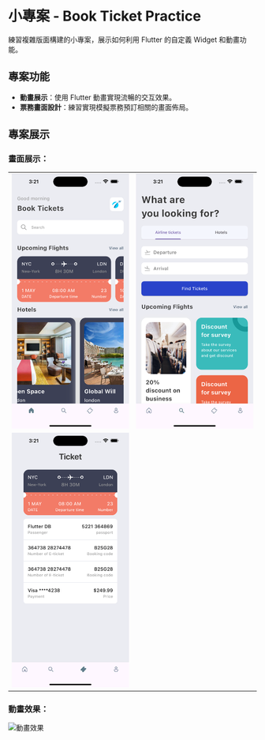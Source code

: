 # 小專案 - Book Ticket Practice

練習複雜版面構建的小專案，展示如何利用 Flutter 的自定義 Widget 和動畫功能。

## 專案功能

- **動畫展示**：使用 Flutter 動畫實現流暢的交互效果。
- **票務畫面設計**：練習實現模擬票務預訂相關的畫面佈局。

## 專案展示

### 畫面展示：

<table>
  <tr>
    <td><img src="./screenshot/page1.png" width="250" alt="畫面示範"></td>
    <td><img src="./screenshot/page2.png" width="250" alt="畫面示範"></td>
  </tr>
   <tr>
    <td><img src="./screenshot/page3.png" width="250" alt="畫面示範"></td>
  </tr>
</table>

### 動畫效果：

<img src="./screenshot/bookticket.gif" width="250" alt="動畫效果">



